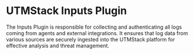 # UTMStack Inputs Plugin
The Inputs Plugin is responsible for collecting and authenticating all logs coming from agents and external integrations. It ensures that log data from various sources are securely ingested into the UTMStack platform for effective analysis and threat management.